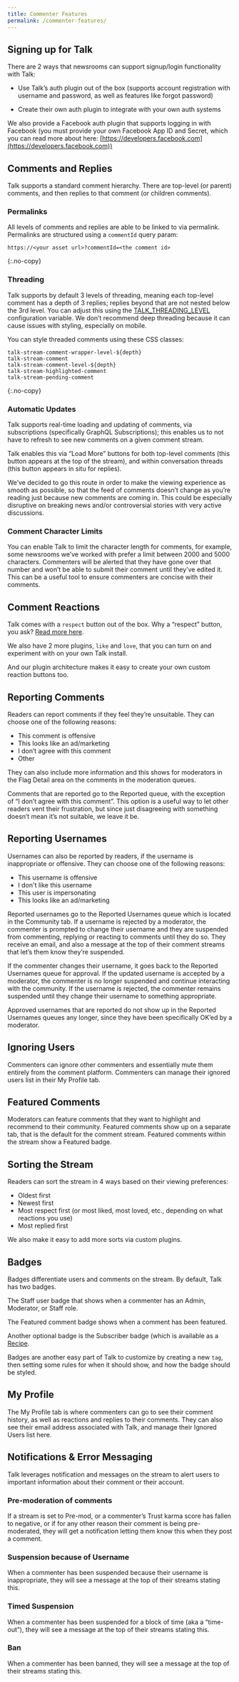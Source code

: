 ```yaml
---
title: Commenter Features
permalink: /commenter-features/
---
```


## Signing up for Talk

There are 2 ways that newsrooms can support signup/login functionality with Talk:

* Use Talk’s auth plugin out of the box (supports account registration with username and password, as well as features like forgot password)

* Create their own auth plugin to integrate with your own auth systems

We also provide a Facebook auth plugin that supports logging in with Facebook (you must provide your own Facebook App ID and Secret, which you can read more about here: [https://developers.facebook.com](https://developers.facebook.com))

## Comments and Replies

Talk supports a standard comment hierarchy. There are top-level (or parent) comments, and then replies to that comment (or children comments).

### Permalinks

All levels of comments and replies are able to be linked to via permalink. Permalinks are structured using a `commentId` query param:

```text
https://<your asset url>?commentId=<the comment id>
```
{:.no-copy}

### Threading

Talk supports by default 3 levels of threading, meaning each top-level comment
has a depth of 3 replies; replies beyond that are not nested below the 3rd
level. You can adjust this using the
[TALK_THREADING_LEVEL](/talk/advanced-configuration/#talk-threading-level)
configuration variable. We don’t recommend deep threading because it can cause
issues with styling, especially on mobile.

You can style threaded comments using these CSS classes:

```
talk-stream-comment-wrapper-level-${depth}
talk-stream-comment
talk-stream-comment-level-${depth}
talk-stream-highlighted-comment
talk-stream-pending-comment
```
{:.no-copy}

### Automatic Updates

Talk supports real-time loading and updating of comments, via subscriptions
(specifically GraphQL Subscriptions); this enables us to not have to refresh to
see new comments on a given comment stream.

Talk enables this via “Load More” buttons for both top-level comments (this
button appears at the top of the stream), and within conversation threads (this
button appears in situ for replies).

We’ve decided to go this route in order to make the viewing experience as smooth
as possible, so that the feed of comments doesn’t change as you’re reading just
because new comments are coming in. This could be especially disruptive on
breaking news and/or controversial stories with very active discussions.

### Comment Character Limits

You can enable Talk to limit the character length for comments, for example,
some newsrooms we’ve worked with prefer a limit between 2000 and 5000
characters. Commenters will be alerted that they have gone over that number and
won’t be able to submit their comment until they’ve edited it. This can be a
useful tool to ensure commenters are concise with their comments.

## Comment Reactions

Talk comes with a `respect` button out of the box. Why a “respect” button, you
ask?
[Read more here](https://mediaengagement.org/research/engagement-buttons/).

We also have 2 more plugins, `like` and `love`, that you can turn on and
experiment with on your own Talk install.

And our plugin architecture makes it easy to create your own custom reaction
buttons too.

## Reporting Comments

Readers can report comments if they feel they’re unsuitable. They can choose one
of the following reasons:

* This comment is offensive
* This looks like an ad/marketing
* I don’t agree with this comment
* Other

They can also include more information and this shows for moderators in the Flag
Detail area on the comments in the moderation queues.

Comments that are reported go to the Reported queue, with the exception of “I
don’t agree with this comment”. This option is a useful way to let other readers
vent their frustration, but since just disagreeing with something doesn’t mean
it’s not suitable, we leave it be.


## Reporting Usernames

Usernames can also be reported by readers, if the username is inappropriate or
offensive. They can choose one of the following reasons:

* This username is offensive
* I don't like this username
* This user is impersonating
* This looks like an ad/marketing

Reported usernames go to the Reported Usernames queue which is located in the
Community tab. If a username is rejected by a moderator, the commenter is
prompted to change their username and they are suspended from commenting,
replying or reacting to comments until they do so. They receive an email, and
also a message at the top of their comment streams that let’s them know they’re
suspended.

If the commenter changes their username, it goes back to the Reported Usernames
queue for approval. If the updated username is accepted by a moderator, the
commenter is no longer suspended and continue interacting with the community. If
the username is rejected, the commenter remains suspended until they change
their username to something appropriate.

Approved usernames that are reported do not show up in the Reported Usernames
queues any longer, since they have been specifically OK’ed by a moderator.

## Ignoring Users

Commenters can ignore other commenters and essentially mute them entirely from
the comment platform. Commenters can manage their ignored users list in their My
Profile tab.

## Featured Comments

Moderators can feature comments that they want to highlight and recommend to
their community. Featured comments show up on a separate tab, that is the
default for the comment stream. Featured comments within the stream show a
Featured badge.

## Sorting the Stream

Readers can sort the stream in 4 ways based on their viewing preferences:

* Oldest first
* Newest first
* Most respect first (or most liked, most loved, etc., depending on what
  reactions you use)
* Most replied first

We also make it easy to add more sorts via custom plugins.

## Badges

Badges differentiate users and comments on the stream. By default, Talk has two
badges.

The Staff user badge that shows when a commenter has an Admin, Moderator, or
Staff role.

The Featured comment badge shows when a comment has been featured.

Another optional badge is the Subscriber badge (which is available as a
[Recipe](/talk/plugin-recipes/#recipe-subscriber).

Badges are another easy part of Talk to customize by creating a new `tag`, then
setting some rules for when it should show, and how the badge should be styled.

## My Profile

The My Profile tab is where commenters can go to see their comment history, as
well as reactions and replies to their comments. They can also see their email
address associated with Talk, and manage their Ignored Users list here.

## Notifications & Error Messaging

Talk leverages notification and messages on the stream to alert users to
important information about their comment or their account.

### Pre-moderation of comments

If a stream is set to Pre-mod, or a commenter’s Trust karma score has fallen to
negative, or if for any other reason their comment is being pre-moderated, they
will get a notification letting them know this when they post a comment.

### Suspension because of Username

When a commenter has been suspended because their username is inappropriate,
they will see a message at the top of their streams stating this.

### Timed Suspension

When a commenter has been suspended for a block of time (aka a “time-out”), they
will see a message at the top of their streams stating this.

### Ban

When a commenter has been banned, they will see a message at the top of their
streams stating this.
